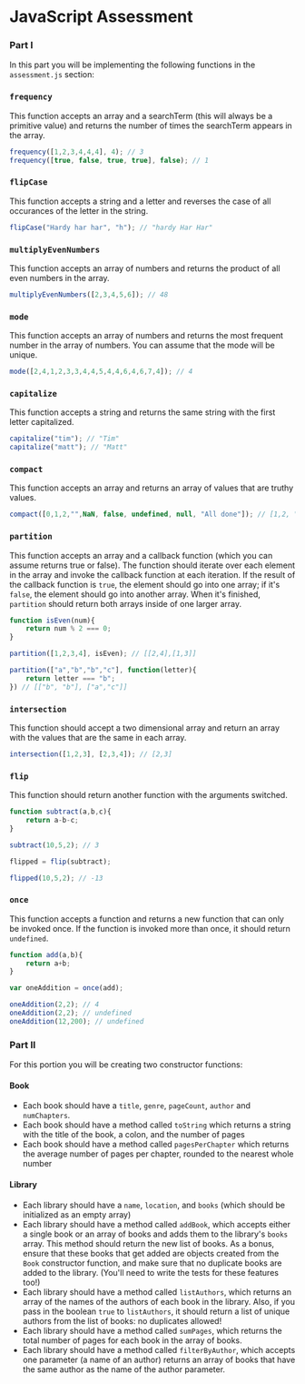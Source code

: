 # JavaScript Assessment

### Part I

In this part you will be implementing the following functions in the `assessment.js` section:

### `frequency`

This function accepts an array and a searchTerm (this will always be a primitive value) and returns the number of times the searchTerm appears in the array.

```js
frequency([1,2,3,4,4,4], 4); // 3
frequency([true, false, true, true], false); // 1
```

### `flipCase`

This function accepts a string and a letter and reverses the case of all occurances of the letter in the string.

```js
flipCase("Hardy har har", "h"); // "hardy Har Har"
```

### `multiplyEvenNumbers`

This function accepts an array of numbers and returns the product of all even numbers in the array.

```js
multiplyEvenNumbers([2,3,4,5,6]); // 48
```

### `mode`

This function accepts an array of numbers and returns the most frequent number in the array of numbers. You can assume that the mode will be unique.

```js
mode([2,4,1,2,3,3,4,4,5,4,4,6,4,6,7,4]); // 4
```

### `capitalize`

This function accepts a string and returns the same string with the first letter capitalized.

```js
capitalize("tim"); // "Tim"
capitalize("matt"); // "Matt"
```

### `compact`

This function accepts an array and returns an array of values that are truthy values.

```js
compact([0,1,2,"",NaN, false, undefined, null, "All done"]); // [1,2, "All done"]
```

### `partition`

This function accepts an array and a callback function (which you can assume returns true or false). The function should iterate over each element in the array and invoke the callback function at each iteration. If the result of the callback function is `true`, the element should go into one array; if it's `false`, the element should go into another array. When it's finished, `partition` should return both arrays inside of one larger array.

```js
function isEven(num){
    return num % 2 === 0;
}

partition([1,2,3,4], isEven); // [[2,4],[1,3]]

partition(["a","b","b","c"], function(letter){
    return letter === "b";
}) // [["b", "b"], ["a","c"]]
```

### `intersection`

This function should accept a two dimensional array and return an array with the values that are the same in each array.

```js
intersection([1,2,3], [2,3,4]); // [2,3]
```

### `flip`

This function should return another function with the arguments switched.

```js
function subtract(a,b,c){
    return a-b-c;
}

subtract(10,5,2); // 3

flipped = flip(subtract);

flipped(10,5,2); // -13
```

### `once`

This function accepts a function and returns a new function that can only be invoked once. If the function is invoked more than once, it should return `undefined`.

```js
function add(a,b){
    return a+b;
}

var oneAddition = once(add);

oneAddition(2,2); // 4
oneAddition(2,2); // undefined
oneAddition(12,200); // undefined
```

### Part II

For this portion you will be creating two constructor functions:

#### Book

- Each book should have a `title`, `genre`, `pageCount`, `author` and `numChapters`. 
- Each book should have a method called `toString` which returns a string with the title of the book, a colon, and the number of pages
- Each book should have a method called `pagesPerChapter` which returns the average number of pages per chapter, rounded to the nearest whole number

#### Library

- Each library should have a `name`, `location`, and `books` (which should be initialized as an empty array)
- Each library should have a method called `addBook`, which accepts either a single book or an array of books and adds them to the library's `books` array.  This method should return the new list of books. As a bonus, ensure that these books that get added are objects created from the `Book` constructor function, and make sure that no duplicate books are added to the library. (You'll need to write the tests for these features too!)
- Each library should have a method called `listAuthors`, which returns an array of the names of the authors of each book in the library. Also, if you pass in the boolean `true` to `listAuthors`, it should return a list of unique authors from the list of books: no duplicates allowed!
- Each library should have a method called `sumPages`, which returns the total number of pages for each book in the array of books. 
- Each library should have a method called `filterByAuthor`, which accepts one parameter (a name of an author) returns an array of books that have the same author as the name of the author parameter.


